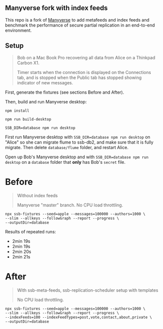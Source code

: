 <!--
SPDX-FileCopyrightText: 2021 The Manyverse Authors

SPDX-License-Identifier: CC-BY-4.0
-->

## Manyverse fork with index feeds

This repo is a fork of [Manyverse](https://github.com/staltz/manyvrese) to add
metafeeds and index feeds and benchmark the performance of secure partial
replication in an end-to-end environment.

## Setup

> Bob on a Mac Book Pro recovering all data from Alice on a Thinkpad Carbon X1.
>
> Timer starts when the connection is displayed on the Connections tab, and is
> stopped when the Public tab has stopped showing indicator of new messages.

First, generate the fixtures (see sections Before and After).

Then, build and run Manyverse desktop:

```
npm install
```

```
npm run build-desktop
```

```
SSB_DIR=database npm run desktop
```

First run Manyverse desktop with `SSB_DIR=database npm run desktop` on "Alice" so she can migrate flume to ssb-db2, and make sure that it is fully migrate. Then delete
`database/flume` folder, and restart Alice.

Open up Bob's Manyverse desktop and with `SSB_DIR=database npm run desktop` on a `database` folder that **only** has Bob's `secret` file.

# Before

> Without index feeds
>
> Manyverse "master" branch. No CPU load throttling.

```
npx ssb-fixtures --seed=apple --messages=100000 --authors=1000 \
--slim --allkeys --followGraph --report --progress \
--outputDir=database
```

Results of repeated runs:

- 2min 19s
- 2min 19s
- 2min 20s
- 2min 21s

# After

> With ssb-meta-feeds, ssb-replication-scheduler setup with templates
>
> No CPU load throttling.

```
npx ssb-fixtures --seed=apple --messages=100000 --authors=1000 \
--slim --allkeys --followGraph --report --progress \
--indexFeeds=100 --indexFeedTypes=post,vote,contact,about,private \
--outputDir=database
```
